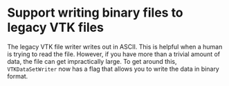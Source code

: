 # Support writing binary files to legacy VTK files

The legacy VTK file writer writes out in ASCII. This is helpful when a
human is trying to read the file. However, if you have more than a
trivial amount of data, the file can get impractically large. To get
around this, `VTKDataSetWriter` now has a flag that allows you to write
the data in binary format.

